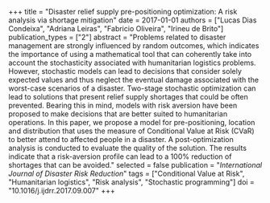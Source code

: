 +++
title = "Disaster relief supply pre-positioning optimization: A risk analysis via shortage mitigation"
date = 2017-01-01
authors = ["Lucas Dias Condeixa", "Adriana Leiras", "Fabricio Oliveira", "Irineu de Brito"]
publication_types = ["2"]
abstract = "Problems related to disaster management are strongly influenced by random outcomes, which indicates the importance of using a mathematical tool that can coherently take into account the stochasticity associated with humanitarian logistics problems. However, stochastic models can lead to decisions that consider solely expected values and thus neglect the eventual damage associated with the worst-case scenarios of a disaster. Two-stage stochastic optimization can lead to solutions that present relief supply shortages that could be often prevented. Bearing this in mind, models with risk aversion have been proposed to make decisions that are better suited to humanitarian operations. In this paper, we propose a model for pre-positioning, location and distribution that uses the measure of Conditional Value at Risk (CVaR) to better attend to affected people in a disaster. A post-optimization analysis is conducted to evaluate the quality of the solution. The results indicate that a risk-aversion profile can lead to a 100% reduction of shortages that can be avoided."
selected = false
publication = "*International Journal of Disaster Risk Reduction*"
tags = ["Conditional Value at Risk", "Humanitarian logistics", "Risk analysis", "Stochastic programming"]
doi = "10.1016/j.ijdrr.2017.09.007"
+++

